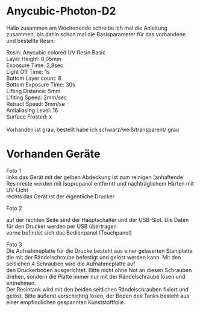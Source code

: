 # Anycubic-Photon-D2

Hallo zusammen
am Wochenende schreibe ich mal die Anleitung zusammen, bis dahin schon mal die Basisparameter für das vorhandene und bestellte Resin:<br>

Resin: Anycubic colored UV Resin Basic<br>
Layer Height: 0,05mm<br>
Exposure Time: 2,8sec<br>
Light Off Time: 1s<br>
Bottom Layer count: 8<br>
Bottom Exposure Time: 30s<br>
Lifting Distance: 5mm<br>
Lifiting Speed: 2mm/sec<br>
Retract Speed: 3mm/se<br>
Antialiasing Level: 16<br>
Surface Frosted: x<br>
<br>
Vorhanden ist grau, bestellt habe ich schwarz/weiß/transparent/ grau<br>

# Vorhanden Geräte
Foto 1<br>
links das Gerät mit der gelben Abdeckung ist zum reinigen (anhaftende Resinreste werden mit Isopropanol entfernt) und nachträglichem Härten mit UV-Licht<br>
rechts das Gerät ist der eigentliche Drucker<br>

Foto 2<br>

auf der rechten Seite sind der Hauptschalter und der USB-Slot. Die Daten für den Drucker werden per USB übertragen<br>
vorne befindet sich das Bedienpanel (Touchpanel)<br>

Foto 3<br>
Die Aufnahmeplatte für die Drucke besteht aus einer gelaserten Stahlplatte die mit der Rändelschraube befestigt und gelöst werden kann. Mit den seitlichen 4 Schrauben wird die Aufnahmeplatte auf <br> den Druckerboden ausgerichtet. Bitte nicht ohne Not an diesen Schrauben drehen, sondern die Platte immer nur mit der Rändelschraube lösen und entnehmen.<br>
Der Resintank wird mit den beiden seitlichen Rändelschrauben fixiert und gelöst. Bitte äußerst vorschichtig lösen, der Boden des Tanks besteht aus einer empfindlichen gespannten Kunststofffolie.<br>



